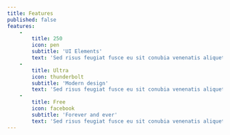 ```yaml
---
title: Features
published: false
features:
    -
        title: 250
        icon: pen
        subtitle: 'UI Elements'
        text: 'Sed risus feugiat fusce eu sit conubia venenatis aliquet nisl cras eu adipiscing ac cras at sem cras per senectus eu parturient quam.'
    -
        title: Ultra
        icon: thunderbolt
        subtitle: 'Modern design'
        text: 'Sed risus feugiat fusce eu sit conubia venenatis aliquet nisl cras eu adipiscing ac cras at sem cras per senectus eu parturient quam.'
    -
        title: Free
        icon: facebook
        subtitle: 'Forever and ever'
        text: 'Sed risus feugiat fusce eu sit conubia venenatis aliquet nisl cras eu adipiscing ac cras at sem cras per senectus eu parturient quam.'
---
```


